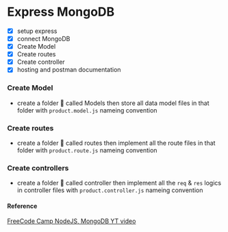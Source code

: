 # Express MongoDB

- [x] setup express
- [x] connect MongoDB
- [x] Create Model
- [x] Create routes
- [x] Create controller
- [x] hosting and postman documentation

### Create Model

- create a folder 📂 called Models then store all data model files in that folder with `product.model.js` nameing convention

### Create routes

- create a folder 📂 called routes then implement all the route files in that folder with `product.route.js` nameing convention

### Create controllers

- create a folder 📂 called controller then implement all the `req` & `res` logics in controller files with `product.controller.js` nameing convention

#### Reference

[FreeCode Camp NodeJS, MongoDB YT video](https://www.youtube.com/watch?v=_7UQPve99r4)
